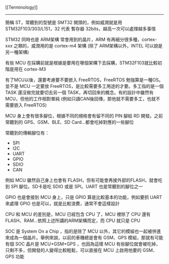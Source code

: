 [[Terminology]]

---

簡稱 ST，常聽到的型號是 SMT32 開頭的，例如威潤就是用 STM32F103/303/L151，32 代表 暫存器 32bits，越高一次可以處理越多事情

STM32 同時也是 ARM架構 常會用到的晶片，ARM 有再細分很多種，cortex-xxx 之類的，威潤用的是 cortex-m4 架構 (除了 ARM架構以外，INTEL 可以說是另一種架構)

有些 MCU 在採購前就是根據是要用在哪個架構下去採購，STM32F103就比較初階是用在 cortex-M3

有了MCU以後，還要考慮要不要嵌入 FreeRTOS，FreeRTOS 勉強算是一種OS。並不是 MCU 一定要放 FreeRTOS，是比較需要多工用途的才要。多工指的是一個 TASK 還沒做完就要切去另一個 TASK，再切回來的概念。有的設計中雖然有MCU，但他的工作相對單純 (例如只讀CAN後回傳，那他就不需要多工，也就不需要嵌入 FreeRTOS)

MCU 身上會有很多腳位，根據不同的規格會有留不同的 PIN 腳給 RD 開發。之前常聽到的 GPS、GSM、BLE、SD Card…都會吃掉對應的一些腳位

常聽到的傳輸腳位有：
- SPI
- I2C
- UART
- GPIO
- SDIO
- CAN

例如 MCU 雖然自己身上也會有 FLASH，但有可能會再接外部的FLASH，就會吃到 SPI 腳位。SD卡是吃 SDIO 或是 SPI。UART 也是常聽到的腳位之一

GPIO 也是會接到 MCU 身上，只是 GPIO 算是比較基本的功能，例如要抓 UART 來處理 GPIO 也是可以，就是比較浪費，通常不會這樣設計

CPU 和 MCU 的差別是，MCU 已經包含 CPU 了，MCU 裡除了 CPU 還有 FLASH、RAM…依照上述所講的ARM架構而定，而 CPU 就只是 CPU

SOC 是 System On a Chip ，指的是除了 MCU 以外，其它的模組也一起被併進來成為一個晶片。舉例來說，以前的車機總是會有 GSM、GPS 模組，那就有可能有個 SOC 晶片是 MCU+GSM+GPS ，也因為這樣 MCU 有些腳位就會被吃掉，只剩不多，但開發的人變得比較輕鬆，可以直接在 MCU 上啟用他要的 GSM、GPS 功能

